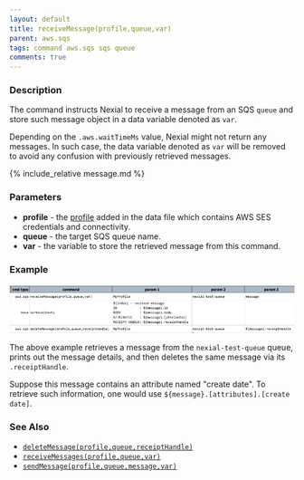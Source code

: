 ```yaml
---
layout: default
title: receiveMessage(profile,queue,var)
parent: aws.sqs
tags: command aws.sqs sqs queue
comments: true
---
```



### Description
The command instructs Nexial to receive a message from an SQS `queue` and store such message object in a data variable
denoted as `var`.

Depending on the `.aws.waitTimeMs` value, Nexial might not return any messages. In such case, the data variable denoted
as `var` will be removed to avoid any confusion with previously retrieved messages.

{% include_relative message.md %}


### Parameters
- **profile** - the [profile](index#connection-setup) added in the data file which contains AWS SES credentials and 
  connectivity.
- **queue** - the target SQS queue name. 
- **var** - the variable to store the retrieved message from this command.


### Example
![](image/aws.sqs_02.png)

The above example retrieves a message from the `nexial-test-queue` queue, prints out the message details, and then
deletes the same message via its `.receiptHandle`.

Suppose this message contains an attribute named "create date". To retrieve such information, one would use 
`${message}.[attributes].[create date]`.


### See Also
- [`deleteMessage(profile,queue,receiptHandle)`](deleteMessage(profile,queue,receiptHandle))
- [`receiveMessages(profile,queue,var)`](receiveMessages(profile,queue,var))
- [`sendMessage(profile,queue,message,var)`](sendMessage(profile,queue,message,var))
